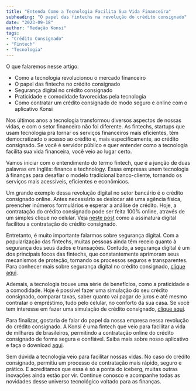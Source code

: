 ```yaml
---
title: "Entenda Como a Tecnologia Facilita Sua Vida Financeira"
subheading: "O papel das fintechs na revolução do crédito consignado"
date: "2023-09-18"
author: "Redação Konsi"
tags:
- "Crédito Consignado"
- "Fintech"
- "Tecnologia"
---
```


O que falaremos nesse artigo:  
- Como a tecnologia revolucionou o mercado financeiro  
- O papel das fintechs no crédito consignado  
- Segurança digital no crédito consignado  
- Praticidade e comodidade favorecidas pela tecnologia  
- Como contratar um crédito consignado de modo seguro e online com o aplicativo Konsi  

Nos últimos anos a tecnologia transformou diversos aspectos de nossas vidas, e com o setor financeiro não foi diferente. As fintechs, startups que usam tecnologia pra tornar os serviços financeiros mais eficientes, têm democratizado o acesso ao crédito e, mais especificamente, ao crédito consignado. Se você é servidor público e quer entender como a tecnologia facilita sua vida financeira, você veio ao lugar certo.

Vamos iniciar com o entendimento do termo fintech, que é a junção de duas palavras em inglês: finance e technology. Essas empresas unem tecnologia à finanças para desafiar o modelo tradicional banco-cliente, tornando os serviços mais acessíveis, eficientes e econômicos.

Um grande exemplo dessa revolução digital no setor bancário é o crédito consignado online. Antes necessário se deslocar até uma agência física, preencher inúmeros formulários e esperar a análise de crédito. Hoje, a contratação do crédito consignado pode ser feita 100% online, através de um simples clique no celular. Veja [neste post](https://konsi.com.br/postagens/assinatura-digital-para-emprestimo-consignado-como-fazer) como a assinatura digital facilitou a contratação do crédito consignado.

Entretanto, é muito importante falarmos sobre segurança digital. Com a popularização das fintechs, muitas pessoas ainda têm receio quanto à segurança dos seus dados e transações. Contudo, a segurança digital é um dos principais focos das fintechs, que constantemente aprimoram seus mecanismos de proteção, tornando os processos seguros e transparentes. Para conhecer mais sobre segurança digital no crédito consignado, [clique aqui](https://konsi.com.br/postagens/inovaes-tecnolgicas-para-crdito-consignado-como-a-tecnologia-aprimora-sua-experincia).

Ademais, a tecnologia trouxe uma série de benefícios, como a praticidade e a comodidade. Hoje é possível fazer uma simulação do seu crédito consignado, comparar taxas, saber quanto vai pagar de juros e até mesmo contratar o empréstimo, tudo pelo celular, no conforto da sua casa. Se você tem interesse em fazer uma simulação de crédito consignado, [clique aqui](https://konsi.com.br/postagens/simular-emprestimo-consignado).

Para finalizar, gostaria de falar do papel da nossa empresa nessa revolução do crédito consignado. A Konsi é uma fintech que veio para facilitar a vida de milhares de brasileiros, permitindo a contratação online do crédito consignado de forma segura e confiável. Saiba mais sobre nosso aplicativo e faça o download [aqui](https://konsi.com.br/downloadapp).

Sem dúvida a tecnologia veio para facilitar nossas vidas. No caso do crédito consignado, permitiu um processo de contratação mais rápido, seguro e prático. E acreditamos que essa é só a ponta do iceberg, muitas outras inovações ainda estão por vir. Continue conosco e acompanhe todas as novidades desse universo tecnológico voltado para as finanças.
